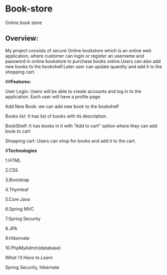 # Book-store 
Online book store

## **Overview:**
My project consists of secure Online bookstore which is an online web application, where customer can login or register an username and password in online bookstore to purchase books online.Users can also add new books to the bookshelf.Later user can update quantity and add it to the shopping cart.

##**Features:**

User Login: Users will be able to create accounts and log in to the application. Each user will have a profile page.

Add New Book: we can add new book to the bookshelf

Books list: It has list of books with its description.

BookShelf: It has books in it with "Add to cart" option where they can add book to cart

Shopping cart: Users can shop for books and add it to the cart.

#**Technologies**

1.HTML

2.CSS

3.Bootstrap

4.Thymleaf

5.Core Java

6.Spring MVC

7.Spring Security

8.JPA

9.Hibernate

10.PhpMyAdmin(database)

*What I'll Have to Learn*

Spring Security, hibernate

